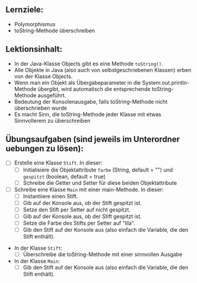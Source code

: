 ## Lernziele:
- Polymorphismus
- toString-Methode überschreiben

## Lektionsinhalt:
- In der Java-Klasse Objects gibt es eine Methode `toString()`.
- Alle Objekte in Java (also auch von selbstgeschriebenen Klassen) erben von der Klasse Objects.
- Wenn man ein Objekt als Übergabeparameter in die System.out.println-Methode übergibt, wird automatisch die entsprechende toString-Methode ausgeführt.
- Bedeutung der Konsolenausgabe, falls toString-Methode nicht überschrieben wurde
- Es macht Sinn, die toString-Methode jeder Klasse mit etwas Sinnvollerem zu überschreiben

## Übungsaufgaben (sind jeweils im Unterordner uebungen zu lösen):
- [ ] Erstelle eine Klasse `Stift`. In dieser:
  - [ ] Initialisiere die Objektattribute `farbe` (String, default = "") und `gespitzt` (boolean, default = true)
  - [ ] Schreibe die Getter und Setter für diese beiden Objektattribute

- [ ] Schreibe eine Klasse `Main` mit einer main-Methode. In dieser: 
  - [ ] Instantiiere einen Stift.
  - [ ] Gib auf der Konsole aus, ob der Stift gespitzt ist.
  - [ ] Setze den Stift per Setter auf nicht gespitzt.
  - [ ] Gib auf der Konsole aus, ob der Stift gespitzt ist.
  - [ ] Setze die Farbe des Stifts per Setter auf "lila".
  - [ ] Gib den Stift auf der Konsole aus (also einfach die Variable, die den Stift enthält).

- In der Klasse `Stift`:
  - [ ] Überschreibe die toString-Methode mit einer sinnvollen Ausgabe

- In der Klasse `Main`:
    - [ ] Gib den Stift auf der Konsole aus (also einfach die Variable, die den Stift enthält).
